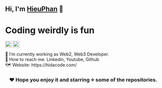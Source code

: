 ## Hi, I'm [HieuPhan](https://hidacode.com/) 👋

# Coding weirdly is fun

<a href="https://www.linkedin.com/in/hieuphan94/">
  <img align="left" alt="Hieu Phan's Linkdein" width="22px" src="https://cdn.jsdelivr.net/npm/simple-icons@v3/icons/linkedin.svg" />
</a>
<a href="https://github.com/hieuphan94">
  <img align="left" alt="Hieu Phan's Github" width="22px" src="https://cdn.jsdelivr.net/npm/simple-icons@v3/icons/github.svg" />
</a>
<br/><br/>
📱 I’m currently working as Web2, Web3 Developer.<br/>
📧 How to reach me: Linkedin, Youtube, Github<br/>
🗺 Website: https://hidacode.com/

<div align="center">

### ❤️ Hope you enjoy it and starring ⭐ some of the repositories.

</div>

